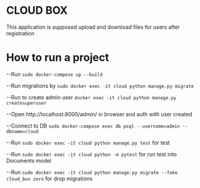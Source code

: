 # CLOUD BOX
This application is supposed upload and download files for users after registration

# How to run a project

--Run `sudo docker-compose up --build`

--Run migrations by `sudo docker exec -it cloud python manage.py migrate`

--Run to create admin user `docker exec -it cloud python manage.py createsuperuser` 

--Open http://localhost:8000/admin/ in browser and auth with user created

--Connect to DB `sudo docker-compose exec db psql --username=admin --dbname=cloud`

--Run `sudo docker exec -it cloud python manage.py test` for test

--Run `sudo docker exec -it cloud python -m pytest` for run test into Documents model

--Run `sudo docker exec -it cloud python manage.py migrate --fake cloud_box zero` for drop migrations
